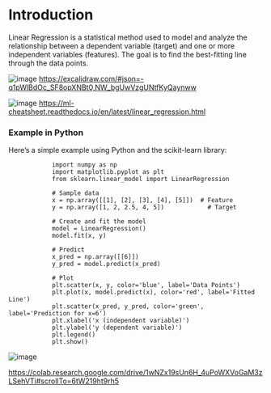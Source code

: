 # Introduction
Linear Regression is a statistical method used to model and analyze the relationship between a dependent variable (target) and one or more independent variables (features). The goal is to find the best-fitting line through the data points.

![image](https://github.com/user-attachments/assets/4a739357-e520-4d15-90e9-1b0b45cb6cda)
https://excalidraw.com/#json=-q1pWlBdOc_SF8opXNBt0,NW_bgUwVzgUNtfKyQaynww

![image](https://github.com/user-attachments/assets/0262ea95-9173-4209-a78c-52b81487af04)
https://ml-cheatsheet.readthedocs.io/en/latest/linear_regression.html



###  Example in Python

Here’s a simple example using Python and the scikit-learn library:

                import numpy as np
                import matplotlib.pyplot as plt
                from sklearn.linear_model import LinearRegression
                
                # Sample data
                x = np.array([[1], [2], [3], [4], [5]])  # Feature
                y = np.array([1, 2, 2.5, 4, 5])            # Target
                
                # Create and fit the model
                model = LinearRegression()
                model.fit(x, y)
                
                # Predict
                x_pred = np.array([[6]])
                y_pred = model.predict(x_pred)
                
                # Plot
                plt.scatter(x, y, color='blue', label='Data Points')
                plt.plot(x, model.predict(x), color='red', label='Fitted Line')
                plt.scatter(x_pred, y_pred, color='green', label='Prediction for x=6')
                plt.xlabel('x (independent variable)')
                plt.ylabel('y (dependent variable)')
                plt.legend()
                plt.show()

        
![image](https://github.com/user-attachments/assets/adb3841f-4eba-48ba-95ce-215a9d52530e)



https://colab.research.google.com/drive/1wNZx19sUn6H_4uPoWXVoGaM3zLSehVTi#scrollTo=6tW219ht9rh5
